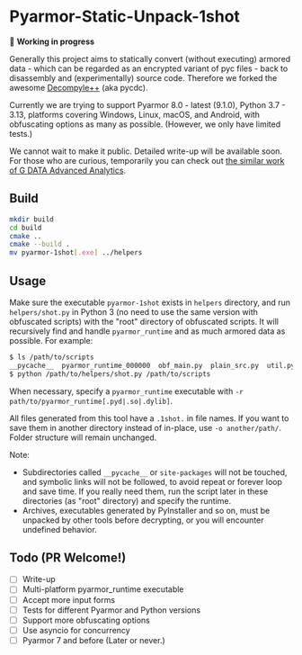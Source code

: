 # Pyarmor-Static-Unpack-1shot

🚧 **Working in progress**

Generally this project aims to statically convert (without executing) armored data - which can be regarded as an encrypted variant of pyc files - back to disassembly and (experimentally) source code. Therefore we forked the awesome [Decompyle++](https://github.com/zrax/pycdc) (aka pycdc).

Currently we are trying to support Pyarmor 8.0 - latest (9.1.0), Python 3.7 - 3.13, platforms covering Windows, Linux, macOS, and Android, with obfuscating options as many as possible. (However, we only have limited tests.)

We cannot wait to make it public. Detailed write-up will be available soon. For those who are curious, temporarily you can check out [the similar work of G DATA Advanced Analytics](https://cyber.wtf/2025/02/12/unpacking-pyarmor-v8-scripts/).

## Build

``` bash
mkdir build
cd build
cmake ..
cmake --build .
mv pyarmor-1shot[.exe] ../helpers
```

## Usage

Make sure the executable `pyarmor-1shot` exists in `helpers` directory, and run `helpers/shot.py` in Python 3 (no need to use the same version with obfuscated scripts) with the "root" directory of obfuscated scripts. It will recursively find and handle `pyarmor_runtime` and as much armored data as possible. For example:

``` bash
$ ls /path/to/scripts
__pycache__  pyarmor_runtime_000000  obf_main.py  plain_src.py  util.pyc  packed.so  folder_with_other_scripts  readme.unrelated
$ python /path/to/helpers/shot.py /path/to/scripts
```

When necessary, specify a `pyarmor_runtime` executable with `-r path/to/pyarmor_runtime[.pyd|.so|.dylib]`.

All files generated from this tool have a `.1shot.` in file names. If you want to save them in another directory instead of in-place, use `-o another/path/`. Folder structure will remain unchanged.

Note:

- Subdirectories called `__pycache__` or `site-packages` will not be touched, and symbolic links will not be followed, to avoid repeat or forever loop and save time. If you really need them, run the script later in these directories (as "root" directory) and specify the runtime.
- Archives, executables generated by PyInstaller and so on, must be unpacked by other tools before decrypting, or you will encounter undefined behavior.

## Todo (PR Welcome!)

- [ ] Write-up
- [ ] Multi-platform pyarmor_runtime executable
- [ ] Accept more input forms
- [ ] Tests for different Pyarmor and Python versions
- [ ] Support more obfuscating options
- [ ] Use asyncio for concurrency
- [ ] Pyarmor 7 and before (Later or never.)
